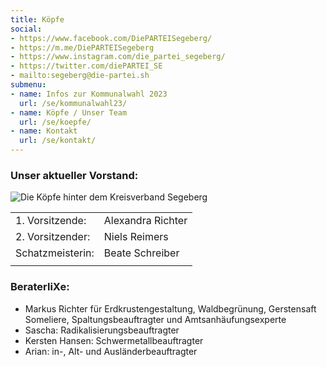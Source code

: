 ```yaml
---
title: Köpfe
social:
- https://www.facebook.com/DiePARTEISegeberg/
- https://m.me/DiePARTEISegeberg
- https://www.instagram.com/die_partei_segeberg/
- https://twitter.com/diePARTEI_SE
- mailto:segeberg@die-partei.sh
submenu:
- name: Infos zur Kommunalwahl 2023
  url: /se/kommunalwahl23/
- name: Köpfe / Unser Team
  url: /se/koepfe/
- name: Kontakt
  url: /se/kontakt/
---
```


### Unser aktueller Vorstand:

![Die Köpfe hinter dem Kreisverband Segeberg](/se/koepfe.jpg "Die Köpfe hinter dem Kreisverband Segeberg")

|                      |                               |
|----------------------|-------------------------------|
| 1\. Vorsitzende:     | Alexandra Richter             |
| 2\. Vorsitzender:    | Niels Reimers                 |
| Schatzmeisterin:     | Beate Schreiber               |
|                      |                               |

### BeraterliXe:

* Markus Richter für Erdkrustengestaltung, Waldbegrünung, Gerstensaft Someliere, Spaltungsbeauftragter und Amtsanhäufungsexperte
* Sascha: Radikalisierungsbeauftragter
* Kersten Hansen: Schwermetallbeauftragter 
* Arian: in-, Alt- und Ausländerbeauftragter
